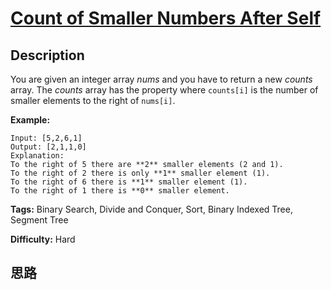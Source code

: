 # [Count of Smaller Numbers After Self][title]

## Description

You are given an integer array _nums_ and you have to return a new _counts_
array. The _counts_ array has the property where `counts[i]` is the number of
smaller elements to the right of `nums[i]`.

**Example:**
            Input: [5,2,6,1]    Output: [2,1,1,0]     Explanation:    To the right of 5 there are **2** smaller elements (2 and 1).    To the right of 2 there is only **1** smaller element (1).    To the right of 6 there is **1** smaller element (1).    To the right of 1 there is **0** smaller element.    


**Tags:** Binary Search, Divide and Conquer, Sort, Binary Indexed Tree, Segment Tree

**Difficulty:** Hard

## 思路

[title]: https://leetcode.com/problems/count-of-smaller-numbers-after-self
